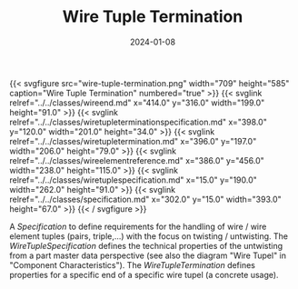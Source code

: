 ﻿---
title: Wire Tuple Termination
toc: false
type: specs
layout: diagram
date: "2024-01-08"
draft: false
specification: VEC
version: 2.1.0
documentType: "Recommendation"
elementType: Diagram
classes:
  - WireEnd
  - WireTupleTerminationSpecification
  - WireTupleTermination
  - WireElementReference
  - WireTupleSpecification
  - Specification
menu:
  VEC-2.1.0:    
    parent: connectivity
    identifier: connectivity/wire-tuple-termination
    weight: 1010010 

# Prev/next pager order (if `docs_section_pager` enabled in `params.toml`)
weight: 1010010
---
{{< svgfigure src="wire-tuple-termination.png" width="709" height="585" caption="Wire Tuple Termination" numbered="true" >}}
  {{< svglink relref="../../classes/wireend.md" x="414.0" y="316.0" width="199.0" height="91.0" >}}
  {{< svglink relref="../../classes/wiretupleterminationspecification.md" x="398.0" y="120.0" width="201.0" height="34.0" >}}
  {{< svglink relref="../../classes/wiretupletermination.md" x="396.0" y="197.0" width="206.0" height="79.0" >}}
  {{< svglink relref="../../classes/wireelementreference.md" x="386.0" y="456.0" width="238.0" height="115.0" >}}
  {{< svglink relref="../../classes/wiretuplespecification.md" x="15.0" y="190.0" width="262.0" height="91.0" >}}
  {{< svglink relref="../../classes/specification.md" x="302.0" y="15.0" width="393.0" height="67.0" >}}
{{< / svgfigure >}}
<p> A <i>Specification</i> to define requirements for the handling of wire / wire element tuples (pairs, triple,...) with the focus on twisting&#160;/&#160;untwisting. The <i>WireTupleSpecification</i> defines the technical properties of the untwisting from a part master data perspective&#160;(see also the diagram &quot;Wire&#160;Tupel&quot;&#160;in &quot;Component&#160;Characteristics&quot;). The <i>WireTupleTermination</i> defines properties for a specific end of a specific wire tupel (a concrete usage).      </p>      <p> &#160;      </p>